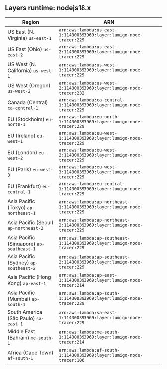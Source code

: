 Layers runtime: nodejs18.x
----
| Region | ARN |
| --- | --- |
|US East (N. Virginia)  `us-east-1`|`arn:aws:lambda:us-east-1:114300393969:layer:lumigo-node-tracer:229`|
|US East (Ohio)  `us-east-2`|`arn:aws:lambda:us-east-2:114300393969:layer:lumigo-node-tracer:229`|
|US West (N. California)  `us-west-1`|`arn:aws:lambda:us-west-1:114300393969:layer:lumigo-node-tracer:229`|
|US West (Oregon)  `us-west-2`|`arn:aws:lambda:us-west-2:114300393969:layer:lumigo-node-tracer:232`|
|Canada (Central)  `ca-central-1`|`arn:aws:lambda:ca-central-1:114300393969:layer:lumigo-node-tracer:229`|
|EU (Stockholm)  `eu-north-1`|`arn:aws:lambda:eu-north-1:114300393969:layer:lumigo-node-tracer:229`|
|EU (Ireland)  `eu-west-1`|`arn:aws:lambda:eu-west-1:114300393969:layer:lumigo-node-tracer:229`|
|EU (London)  `eu-west-2`|`arn:aws:lambda:eu-west-2:114300393969:layer:lumigo-node-tracer:229`|
|EU (Paris)  `eu-west-3`|`arn:aws:lambda:eu-west-3:114300393969:layer:lumigo-node-tracer:229`|
|EU (Frankfurt)  `eu-central-1`|`arn:aws:lambda:eu-central-1:114300393969:layer:lumigo-node-tracer:229`|
|Asia Pacific (Tokyo)  `ap-northeast-1`|`arn:aws:lambda:ap-northeast-1:114300393969:layer:lumigo-node-tracer:229`|
|Asia Pacific (Seoul)  `ap-northeast-2`|`arn:aws:lambda:ap-northeast-2:114300393969:layer:lumigo-node-tracer:229`|
|Asia Pacific (Singapore)  `ap-southeast-1`|`arn:aws:lambda:ap-southeast-1:114300393969:layer:lumigo-node-tracer:229`|
|Asia Pacific (Sydney)  `ap-southeast-2`|`arn:aws:lambda:ap-southeast-2:114300393969:layer:lumigo-node-tracer:229`|
|Asia Pacific (Hong Kong)  `ap-east-1`|`arn:aws:lambda:ap-east-1:114300393969:layer:lumigo-node-tracer:214`|
|Asia Pacific (Mumbai)  `ap-south-1`|`arn:aws:lambda:ap-south-1:114300393969:layer:lumigo-node-tracer:229`|
|South America (São Paulo)  `sa-east-1`|`arn:aws:lambda:sa-east-1:114300393969:layer:lumigo-node-tracer:229`|
|Middle East (Bahrain)  `me-south-1`|`arn:aws:lambda:me-south-1:114300393969:layer:lumigo-node-tracer:214`|
|Africa (Cape Town)  `af-south-1`|`arn:aws:lambda:af-south-1:114300393969:layer:lumigo-node-tracer:106`|
